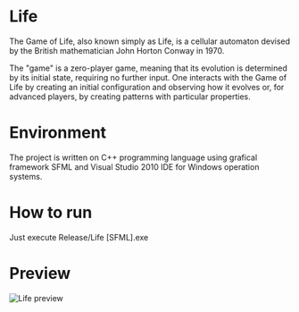 # Life
The Game of Life, also known simply as Life, is a cellular automaton devised by the British mathematician John Horton Conway in 1970.

The "game" is a zero-player game, meaning that its evolution is determined by its initial state, requiring no further input. One interacts with the Game of Life by creating an initial configuration and observing how it evolves or, for advanced players, by creating patterns with particular properties.

# Environment
The project is written on C++ programming language using grafical framework SFML and Visual Studio 2010 IDE for Windows operation systems.

# How to run
Just execute Release/Life [SFML].exe

# Preview
![Life preview](http://drive.google.com/uc?id=10KyeKijDDa7ppUcmteU8RVPEMwgG48TZ)
